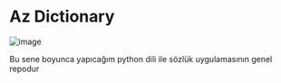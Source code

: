 # Az Dictionary


![image](https://github.com/user-attachments/assets/326e9187-771a-4922-89ac-786aecd53c08)



Bu sene boyunca yapıcağım python dili ile sözlük uygulamasının genel repodur
